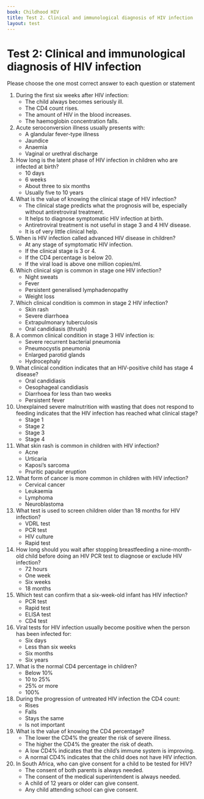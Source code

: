 ```yaml
---
book: Childhood HIV
title: Test 2. Clinical and immunological diagnosis of HIV infection
layout: test
---
```


# Test 2: Clinical and immunological diagnosis of HIV infection

Please choose the one most correct answer to each question or statement

1.	During the first six weeks after HIV infection:
	-	The child always becomes seriously ill.
	-	The CD4 count rises.
	+	The amount of HIV in the blood increases.
	-	The haemoglobin concentration falls.
2.	Acute seroconversion illness usually presents with:
	+	A glandular fever-type illness
	-	Jaundice
	-	Anaemia
	-	Vaginal or urethral discharge
3.	How long is the latent phase of HIV infection in children who are infected at birth?
	-	10 days
	-	6 weeks
	+	About three to six months
	-	Usually five to 10 years
4.	What is the value of knowing the clinical stage of HIV infection?
	+	The clinical stage predicts what the prognosis will be, especially without antiretroviral treatment.
	-	It helps to diagnose symptomatic HIV infection at birth.
	-	Antiretroviral treatment is not useful in stage 3 and 4 HIV disease.
	-	It is of very little clinical help.
5.	When is HIV infection called advanced HIV disease in children?
	-	At any stage of symptomatic HIV infection.
	+	If the clinical stage is 3 or 4.
	-	If the CD4 percentage is below 20.
	-	If the viral load is above one million copies/ml.
6.	Which clinical sign is common in stage one HIV infection?
	-	Night sweats
	-	Fever
	+	Persistent generalised lymphadenopathy
	-	Weight loss
7.	Which clinical condition is common in stage 2 HIV infection?
	+	Skin rash
	-	Severe diarrhoea
	-	Extrapulmonary tuberculosis
	-	Oral candidiasis (thrush)
8.	A common clinical condition in stage 3 HIV infection is:
	+	Severe recurrent bacterial pneumonia
	-	Pneumocystis pneumonia
	-	Enlarged parotid glands
	-	Hydrocephaly
9.	What clinical condition indicates that an HIV-positive child has stage 4 disease?
	-	Oral candidiasis
	+	Oesophageal candidiasis
	-	Diarrhoea for less than two weeks
	-	Persistent fever
10.	Unexplained severe malnutrition with wasting that does not respond to feeding indicates that the HIV infection has reached what clinical stage?
	-	Stage 1
	-	Stage 2
	-	Stage 3
	+	Stage 4
11.	What skin rash is common in children with HIV infection?
	-	Acne
	-	Urticaria
	-	Kaposi’s sarcoma
	+	Pruritic papular eruption
12.	What form of cancer is more common in children with HIV infection?
	-	Cervical cancer
	-	Leukaemia
	+	Lymphoma
	-	Neuroblastoma
13.	What test is used to screen children older than 18 months for HIV infection?
	-	VDRL test
	-	PCR test
	-	HIV culture
	+	Rapid test
14.	How long should you wait after stopping breastfeeding a nine-month-old child before doing an HIV PCR test to diagnose or exclude HIV infection?
	-	72 hours
	-	One week
	+	Six weeks
	-	18 months
15.	Which test can confirm that a six-week-old infant has HIV infection?
	+	PCR test
	-	Rapid test
	-	ELISA test
	-	CD4 test
16.	Viral tests for HIV infection usually become positive when the person has been infected for:
	-	Six days
	+	Less than six weeks
	-	Six months
	-	Six years
17.	What is the normal CD4 percentage in children?
	-	Below 10%
	-	10 to 25%
	+	25% or more
	-	100%
18.	During the progression of untreated HIV infection the CD4 count:
	-	Rises
	+	Falls
	-	Stays the same
	-	Is not important
19.	What is the value of knowing the CD4 percentage?
	+	The lower the CD4% the greater the risk of severe illness.
	-	The higher the CD4% the greater the risk of death.
	-	A low CD4% indicates that the child’s immune system is improving.
	-	A normal CD4% indicates that the child does not have HIV infection.
20.	In South Africa, who can give consent for a child to be tested for HIV?
	-	The consent of both parents is always needed.
	-	The consent of the medical superintendent is always needed.
	+	A child of 12 years or older can give consent.
	-	Any child attending school can give consent.
